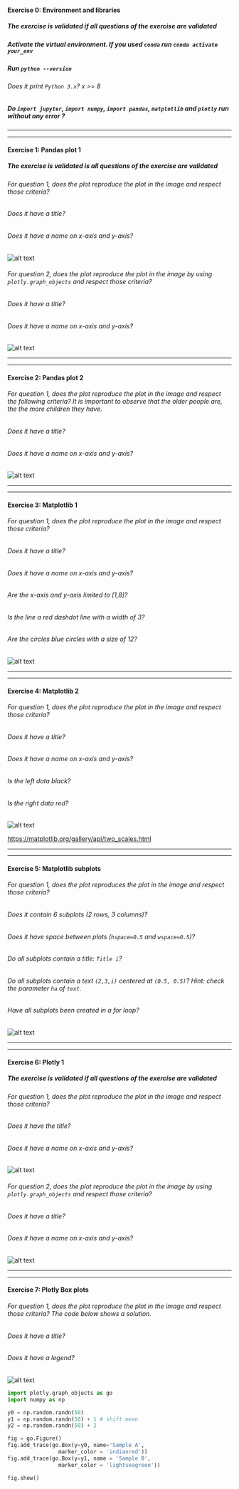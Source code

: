 #### Exercise 0: Environment and libraries

##### The exercise is validated if all questions of the exercise are validated

##### Activate the virtual environment. If you used `conda` run `conda activate your_env`

##### Run `python --version`

###### Does it print `Python 3.x`? x >= 8

##### Do `import jupyter`, `import numpy`, `import pandas`, `matplotlib` and `plotly` run without any error ?

---

---

#### Exercise 1: Pandas plot 1

##### The exercise is validated is all questions of the exercise are validated

###### For question 1, does the plot reproduce the plot in the image and respect those criteria?

###### Does it have a title?

###### Does it have a name on x-axis and y-axis?

![alt text][logo_ex6]

[logo_ex6]: ../w1day03_ex6_plot1.png "Time series ex6"

###### For question 2, does the plot reproduce the plot in the image by using `plotly.graph_objects` and respect those criteria?

###### Does it have a title?

###### Does it have a name on x-axis and y-axis?

![alt text][logo_ex6]

[logo_ex6]: ../w1day03_ex6_plot1.png "Time series ex6"

---

---

#### Exercise 2: Pandas plot 2

###### For question 1, does the plot reproduce the plot in the image and respect the following criteria? It is important to observe that the older people are, the the more children they have.

###### Does it have a title?

###### Does it have a name on x-axis and y-axis?

![alt text][logo_ex2]

[logo_ex2]: ../w1day03_ex2_plot1.png "Scatter plot ex2"

---

---

#### Exercise 3: Matplotlib 1

###### For question 1, does the plot reproduce the plot in the image and respect those criteria?

###### Does it have a title?

###### Does it have a name on x-axis and y-axis?

###### Are the x-axis and y-axis limited to [1,8]?

###### Is the line a red dashdot line with a width of 3?

###### Are the circles blue circles with a size of 12?

![alt text][logo_ex3]

[logo_ex3]: ../w1day03_ex3_plot1.png "Scatter plot ex3"

---

---

#### Exercise 4: Matplotlib 2

###### For question 1, does the plot reproduce the plot in the image and respect those criteria?

###### Does it have a title?

###### Does it have a name on x-axis and y-axis?

###### Is the left data black?

###### Is the right data red?

![alt text][logo_ex4]

[logo_ex4]: ../w1day03_ex4_plot1.png "Twin axis ex4"

https://matplotlib.org/gallery/api/two_scales.html

---

---

#### Exercise 5: Matplotlib subplots

###### For question 1, does the plot reproduces the plot in the image and respect those criteria?

###### Does it contain 6 subplots (2 rows, 3 columns)?

###### Does it have space between plots (`hspace=0.5` and `wspace=0.5`)?

###### Do all subplots contain a title: `Title i`?

###### Do all subplots contain a text `(2,3,i)` centered at `(0.5, 0.5)`? _Hint_: check the parameter `ha` of `text`.

###### Have all subplots been created in a for loop?

![alt text][logo_ex5]

[logo_ex5]: ../w1day03_ex5_plot1.png "Subplots ex5"

---

---

#### Exercise 6: Plotly 1

##### The exercise is validated if all questions of the exercise are validated

###### For question 1, does the plot reproduce the plot in the image and respect those criteria?

###### Does it have the title?

###### Does it have a name on x-axis and y-axis?

![alt text][logo_ex6]

[logo_ex6]: ../w1day03_ex6_plot1.png "Time series ex6"

###### For question 2, does the plot reproduce the plot in the image by using `plotly.graph_objects` and respect those criteria?

###### Does it have a title?

###### Does it have a name on x-axis and y-axis?

![alt text][logo_ex6]

[logo_ex6]: ../w1day03_ex6_plot1.png "Time series ex6"

---

---

#### Exercise 7: Plotly Box plots

###### For question 1, does the plot reproduce the plot in the image and respect those criteria? The code below shows a solution.

###### Does it have a title?

###### Does it have a legend?

![alt text][logo_ex7]

[logo_ex7]: ../w1day03_ex7_plot1.png "Box plot ex7"

```python
import plotly.graph_objects as go
import numpy as np

y0 = np.random.randn(50)
y1 = np.random.randn(50) + 1 # shift mean
y2 = np.random.randn(50) + 2

fig = go.Figure()
fig.add_trace(go.Box(y=y0, name='Sample A',
                marker_color = 'indianred'))
fig.add_trace(go.Box(y=y1, name = 'Sample B',
                marker_color = 'lightseagreen'))

fig.show()
```
